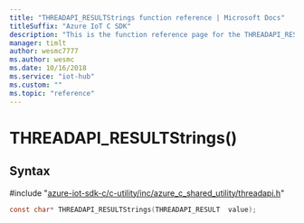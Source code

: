 ```yaml
---                             
title: "THREADAPI_RESULTStrings function reference | Microsoft Docs" 
titleSuffix: "Azure IoT C SDK"            
description: "This is the function reference page for the THREADAPI_RESULTStrings() function in the Azure IoT C SDK. This SDK is used with Azure IoT Hub and Azure IoT Hub Device Provisioning Service"            
manager: timlt                 
author: wesmc7777              
ms.author: wesmc               
ms.date: 10/16/2018                    
ms.service: "iot-hub"             
ms.custom: ""                
ms.topic: "reference"        
---                            
```


# THREADAPI_RESULTStrings()

## Syntax

\#include "[azure-iot-sdk-c/c-utility/inc/azure_c_shared_utility/threadapi.h](../threadapi-h.md)"  
```C
const char* THREADAPI_RESULTStrings(THREADAPI_RESULT  value);
```

